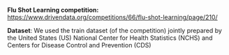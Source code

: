 <b>Flu Shot Learning competition: </b> https://www.drivendata.org/competitions/66/flu-shot-learning/page/210/

<b>Dataset</b>: We used the train dataset (of the competition) jointly prepared by the United States (US) National
Center for Health Statistics (NCHS) and Centers for Disease Control and Prevention (CDS)
